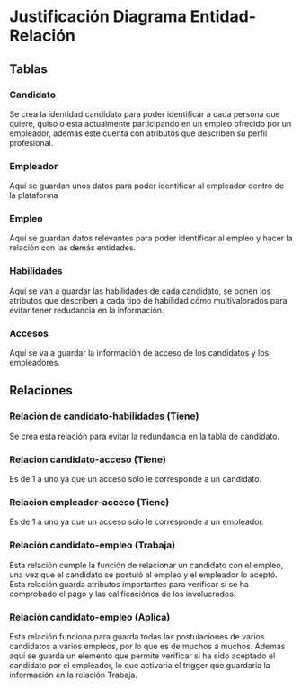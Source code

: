 # Justificación Diagrama Entidad-Relación
## Tablas
### Candidato
Se crea la identidad candidato para poder identificar a cada persona que quiere, quiso o esta actualmente participando en un empleo ofrecido por un empleador, además este cuenta con atributos que describen su perfil profesional.

### Empleador
Aquí se guardan unos datos para poder identificar al empleador dentro de la plataforma

### Empleo
Aquí se guardan datos relevantes para poder identificar al empleo y hacer la relación con las demás entidades.

### Habilidades
Aquí se van a guardar las habilidades de cada candidato, se ponen los atributos que describen a cada tipo de habilidad cómo multivalorados para evitar tener redudancia en la información.

### Accesos
Aquí se va a guardar la información de acceso de los candidatos y los empleadores.

## Relaciones

### Relación de candidato-habilidades (Tiene)
Se crea esta relación para evitar la redundancia en la tabla de candidato.

### Relacion candidato-acceso (Tiene)
Es de 1 a uno ya que un acceso solo le corresponde a un candidato.

### Relacion empleador-acceso (Tiene)
Es de 1 a uno ya que un acceso solo le corresponde a un empleador.

### Relación candidato-empleo (Trabaja)
Esta relación cumple la función de relacionar un candidato con el empleo, una vez que el candidato se postuló al empleo y el empleador lo aceptó. Esta relación guarda atributos importantes para verificar si se ha comprobado el pago y las calificaciónes de los involucrados.

### Relación candidato-empleo (Aplica)
Esta relación funciona para guarda todas las postulaciones de varios candidatos a varios empleos, por lo que es de muchos a muchos. Además aquí se guarda un elemento que permite verificar si ha sido aceptado el candidato por el empleador, lo que activaria el trigger que guardaria la información en la relación Trabaja.
